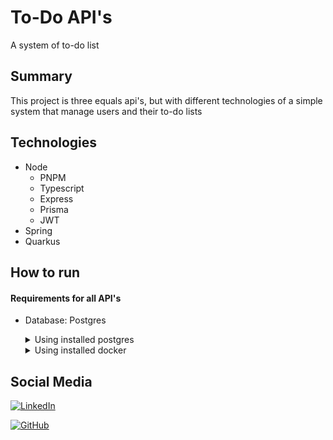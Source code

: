 # To-Do API's
A system of to-do list

## Summary
This project is three equals api's, but with different technologies of a simple system that manage users and their to-do lists 

## Technologies

- Node
  - PNPM 
  - Typescript
  - Express
  - Prisma
  - JWT
- Spring
- Quarkus

## How to run
#### Requirements for all API's
- Database: Postgres
  <details>
  <summary>Using installed postgres</summary>
  
      No action will be necessary
  </details>
  <details>
  <summary>Using installed docker</summary>
  
  ```bash
  docker compose -f ./database/Docker-compose.yaml up -d
  ```
  </details>


## Social Media

<a href="https://www.linkedin.com/in/carlos-eduardo-mattos-carvalho/" rel="Linkedin media">![LinkedIn](https://img.shields.io/badge/linkedin-%230077B5.svg?style=for-the-badge&logo=linkedin&logoColor=white&logoWidth=20)</a>

<a href="https://github.com/Cadu7" rel="Linkedin media">![GitHub](https://img.shields.io/badge/github-%23121011.svg?style=for-the-badge&logo=github&logoColor=white&logoWidth=20) </a>
